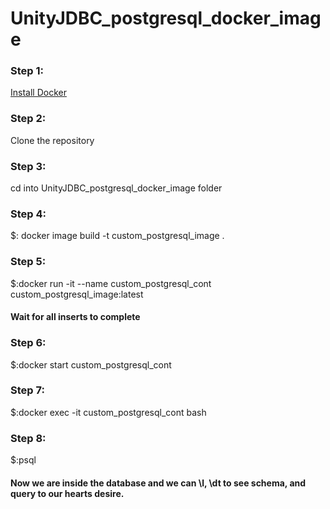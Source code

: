 # UnityJDBC_postgresql_docker_image

### Step 1:
[Install Docker](https://docs.docker.com/install/)

### Step 2:
Clone the repository
### Step 3:
cd into UnityJDBC_postgresql_docker_image folder
### Step 4:
$: docker image build -t custom_postgresql_image .
### Step 5:
$:docker run -it --name custom_postgresql_cont custom_postgresql_image:latest
#### Wait for all inserts to complete 
### Step 6:
$:docker start custom_postgresql_cont
### Step 7:
$:docker exec -it custom_postgresql_cont bash
### Step 8:
$:psql
#### Now we are inside the database and we can \l, \dt to see schema, and query to our hearts desire.
